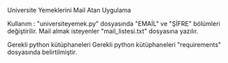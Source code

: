 Universite Yemeklerini Mail Atan Uygulama

Kullanım : 
  "universiteyemek.py" dosyasında "EMAİL" ve "ŞİFRE" bölümleri değiştirilir.
  Mail almak isteyenler "mail_listesi.txt" dosyasına yazılır.
  
 Gerekli python kütüphaneleri  Gerekli python kütüphaneleri "requirements" dosyasında belirtilmiştir.
